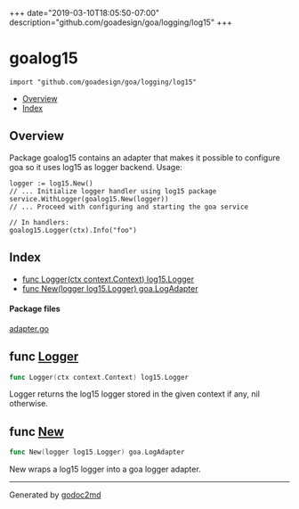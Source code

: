 +++
date="2019-03-10T18:05:50-07:00"
description="github.com/goadesign/goa/logging/log15"
+++


# goalog15
`import "github.com/goadesign/goa/logging/log15"`

* [Overview](#pkg-overview)
* [Index](#pkg-index)

## <a name="pkg-overview">Overview</a>
Package goalog15 contains an adapter that makes it possible to configure goa so it uses log15
as logger backend.
Usage:


	logger := log15.New()
	// ... Initialize logger handler using log15 package
	service.WithLogger(goalog15.New(logger))
	// ... Proceed with configuring and starting the goa service
	
	// In handlers:
	goalog15.Logger(ctx).Info("foo")




## <a name="pkg-index">Index</a>
* [func Logger(ctx context.Context) log15.Logger](#Logger)
* [func New(logger log15.Logger) goa.LogAdapter](#New)


#### <a name="pkg-files">Package files</a>
[adapter.go](/src/github.com/goadesign/goa/logging/log15/adapter.go) 





## <a name="Logger">func</a> [Logger](/src/target/adapter.go?s=791:836#L34)
``` go
func Logger(ctx context.Context) log15.Logger
```
Logger returns the log15 logger stored in the given context if any, nil otherwise.



## <a name="New">func</a> [New](/src/target/adapter.go?s=622:666#L29)
``` go
func New(logger log15.Logger) goa.LogAdapter
```
New wraps a log15 logger into a goa logger adapter.








- - -
Generated by [godoc2md](http://godoc.org/github.com/davecheney/godoc2md)
